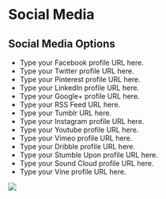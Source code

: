 # Social Media

## Social Media Options

* Type your Facebook profile URL here.
* Type your Twitter profile URL here.
* Type your Pinterest profile URL here.
* Type your LinkedIn profile URL here.
* Type your Google+ profile URL here.
* Type your RSS Feed URL here.
* Type your Tumblr URL here.
* Type your Instagram profile URL here.
* Type your Youtube profile URL here.
* Type your Vimeo profile URL here.
* Type your Dribble profile URL here.
* Type your Stumble Upon profile URL here.
* Type your Sound Cloud profile URL here.
* Type your Vine profile URL here.

![](http://transvelo.github.io/docs/sportexx/images/theme-options-socialMedia.png)

